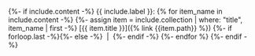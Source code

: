 {%- if include.content -%}
{{ include.label }}: 
{% for item_name in include.content -%}
{%- assign item = include.collection | where: "title", item_name | first -%}
[{{ item.title }}]({% link {{item.path}} %})
{%- if forloop.last -%}{%- else -%}
&nbsp;|&nbsp;
{%- endif -%}
{%- endfor %}
{%- endif -%}